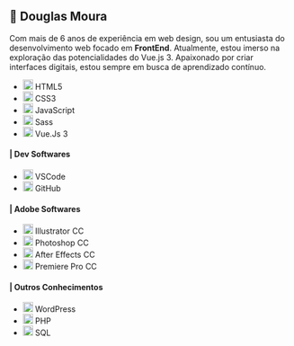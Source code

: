 ## :japanese_goblin: Douglas Moura
Com mais de 6 anos de experiência em web design, sou um entusiasta do desenvolvimento web focado em **FrontEnd**. Atualmente, estou imerso na exploração das potencialidades do Vue.js 3. Apaixonado por criar interfaces digitais, estou sempre em busca de aprendizado contínuo.
* <img src="https://github.com/douglas-moura/douglas-moura/assets/100165194/22c095ad-d2f1-411d-b14e-54afdc014a73" width="18"> HTML5
* <img src="https://github.com/douglas-moura/douglas-moura/assets/100165194/4b471dad-faf4-4f8d-bb0d-df8a9341cd4d" width="18"> CSS3
* <img src="https://github.com/douglas-moura/douglas-moura/assets/100165194/c310192c-6bac-48b7-b328-b84f42222125" width="18"> JavaScript
* <img src="https://github.com/douglas-moura/douglas-moura/assets/100165194/28c27f45-259b-46bf-bc96-50b7460079a0" width="18"> Sass
* <img src="https://github.com/douglas-moura/douglas-moura/assets/100165194/0fd7b8e1-cc4a-4a9b-9494-2b90bf9163a4" width="18"> Vue.Js 3

#### | Dev Softwares
* <img src="https://github.com/douglas-moura/douglas-moura/assets/100165194/cfec75c6-ce5e-4776-bfe2-49f4c277d0e6" width="18"> VSCode
* <img src="https://github.com/douglas-moura/douglas-moura/assets/100165194/6c373c9e-09d1-4d5e-ab83-65cceb3a61ab" width="18"> GitHub

#### | Adobe Softwares
* <img src="https://github.com/douglas-moura/douglas-moura/assets/100165194/266944ef-1aa2-49bb-8a9c-f61270a832c1" width="18"> Illustrator CC
* <img src="https://github.com/douglas-moura/douglas-moura/assets/100165194/9a5f8cb3-8565-4356-a2cd-4925db50594e" width="18"> Photoshop CC
* <img src="https://github.com/douglas-moura/douglas-moura/assets/100165194/3260425a-e24f-4e4e-9bb7-cc533746b69d" width="18"> After Effects CC
* <img src="https://github.com/douglas-moura/douglas-moura/assets/100165194/ff3a6eca-65bc-4627-96d3-6b40aa6c32d8" width="18"> Premiere Pro CC

#### | Outros Conhecimentos
* <img src="https://github.com/douglas-moura/douglas-moura/assets/100165194/f589d556-c580-4bf7-b382-6b0cd7defeb9" width="18"> WordPress
* <img src="https://github.com/douglas-moura/douglas-moura/assets/100165194/394fbc9f-bab0-48d7-b1ca-d3b636ee7545" width="18"> PHP
* <img src="https://github.com/douglas-moura/douglas-moura/assets/100165194/d89e7d28-5346-49bf-9323-93e48841b405" width="18"> SQL
